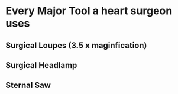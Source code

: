 # Every Major Tool a heart surgeon uses

## Surgical Loupes (3.5 x maginfication)
## Surgical Headlamp
## Sternal Saw